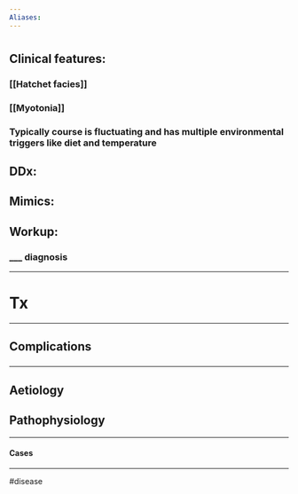 ```yaml
---
Aliases:
---
```

# 
## Clinical features:
### [[Hatchet facies]]
### [[Myotonia]] 
### Typically course is fluctuating and has multiple environmental triggers like diet and temperature
## DDx:
###
## Mimics:
###
## Workup:
### ___ diagnosis
---
# Tx

---
## Complications
###

---
## Aetiology
## Pathophysiology

---
#### Cases


---
#disease 